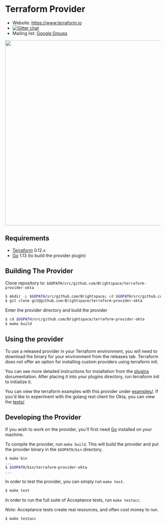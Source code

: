 Terraform Provider
==================

- Website: https://www.terraform.io
- [![Gitter chat](https://badges.gitter.im/hashicorp-terraform/Lobby.png)](https://gitter.im/hashicorp-terraform/Lobby)
- Mailing list: [Google Groups](http://groups.google.com/group/terraform-tool)

<img src="https://cdn.rawgit.com/hashicorp/terraform-website/master/content/source/assets/images/logo-hashicorp.svg" width="600px">

Requirements
------------

-	[Terraform](https://www.terraform.io/downloads.html) 0.12.x
-	[Go](https://golang.org/doc/install) 1.13 (to build the provider plugin)

Building The Provider
---------------------

Clone repository to: `$GOPATH/src/github.com/Brightspace/terraform-provider-okta`

```sh
$ mkdir -p $GOPATH/src/github.com/Brightspace; cd $GOPATH/src/github.com/Brightspace
$ git clone git@github.com:Brightspace/terraform-provider-okta
```

Enter the provider directory and build the provider

```sh
$ cd $GOPATH/src/github.com/Brightspace/terraform-provider-okta
$ make build
```

Using the provider
----------------------
To use a released provider in your Terraform environment, you will need to download the binary for your environment from the releases tab. Terraform does not offer an option for installing custom providers using terraform init.

You can see more detailed instructions for installation from the [plugins](https://www.terraform.io/docs/plugins/basics.html#installing-a-plugin) documentation. After placing it into your plugins directory, run terraform init to initialize it.

You can view the terraform examples with this provider under [examples/](examples/). If you'd like to experiment with the golang rest client for Okta, you can view the [tests/](tests/).

Developing the Provider
---------------------------

If you wish to work on the provider, you'll first need [Go](http://www.golang.org) installed on your machine.

To compile the provider, run `make build`. This will build the provider and put the provider binary in the `$GOPATH/bin` directory.

```sh
$ make bin
...
$ $GOPATH/bin/terraform-provider-okta
...
```

In order to test the provider, you can simply run `make test`.

```sh
$ make test
```

In order to run the full suite of Acceptance tests, run `make testacc`.

*Note:* Acceptance tests create real resources, and often cost money to run.

```sh
$ make testacc
```
